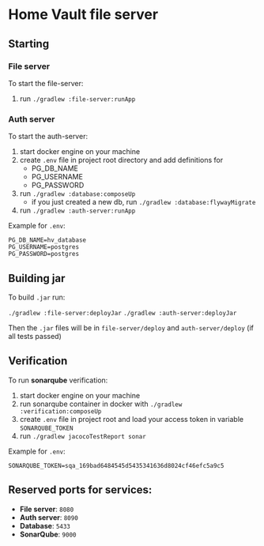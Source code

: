 # Home Vault file server

## Starting

### File server

To start the file-server:

1. run `./gradlew :file-server:runApp`

### Auth server

To start the auth-server:

1. start docker engine on your machine
2. create `.env` file in project root directory and add definitions for
    - PG_DB_NAME
    - PG_USERNAME
    - PG_PASSWORD
3. run `./gradlew :database:composeUp`
    - if you just created a new db, run `./gradlew :database:flywayMigrate`
4. run `./gradlew :auth-server:runApp`

Example for `.env`:
```
PG_DB_NAME=hv_database
PG_USERNAME=postgres
PG_PASSWORD=postgres
```

## Building jar

To build `.jar` run:

`./gradlew :file-server:deployJar`
`./gradlew :auth-server:deployJar`

Then the `.jar` files will be in `file-server/deploy` and `auth-server/deploy` (if all tests passed)

## Verification

To run **sonarqube** verification:

1. start docker engine on your machine
2. run sonarqube container in docker with `./gradlew :verification:composeUp`
3. create `.env` file in project root and load your access token in variable `SONARQUBE_TOKEN`
4. run `./gradlew jacocoTestReport sonar`

Example for `.env`:
```
SONARQUBE_TOKEN=sqa_169bad6484545d5435341636d8024cf46efc5a9c5
```

## Reserved ports for services:
- **File server**: `8080`
- **Auth server**: `8090`
- **Database**: `5433`
- **SonarQube**: `9000`